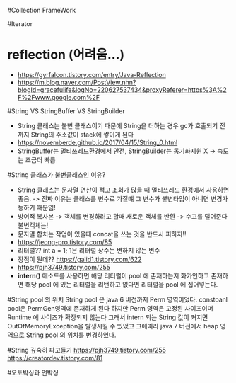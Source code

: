 #Collection FrameWork

#Iterator

# reflection (어려움...)
- https://gyrfalcon.tistory.com/entry/Java-Reflection
- https://m.blog.naver.com/PostView.nhn?blogId=gracefulife&logNo=220627537434&proxyReferer=https%3A%2F%2Fwww.google.com%2F

#String VS StringBuffer VS StringBuilder
- String 클래스는 불변 클래스이기 때문에 String을 더하는 경우 gc가 호출되기 전까지 String의 주소값이 stack에 쌓이게 된다
- https://novemberde.github.io/2017/04/15/String_0.html
- StringBuffer는 멀티쓰레드환경에서 안전, StringBuilder는 동기화지원 X -> 속도는 조금더 빠름

#String 클래스가 불변클래스인 이유?
- String 클래스는 문자열 연산이 적고 조회가 많을 때 멀티쓰레드 환경에서 사용하면 좋음. -> 진짜 이유는 클래스를 변수로 가질떄 그 변수가 불변타입이 아니면 변경가능하기 때문임!
- 방어적 복사본 -> 객체를 변경하려고 할때 새로운 객체를 반환 -> 수고를 덜어준다 불변객체는!
- 문자열 합치는 작업이 있을때 concat을 쓰는 것을 반드시 피하자!!
- https://jeong-pro.tistory.com/85
- 리터럴??   int a = 1;  1은 리터럴  상수는 변하지 않는 변수
- 장점이 뭔데?? https://galid1.tistory.com/622
- https://pjh3749.tistory.com/255
- **intern()** 메소드를 사용하면 해당 리터럴이 pool 에 존재하는지 화가인하고 존재하면 해당 pool 에 있는 리터럴을 리턴하고 없다면 리터럴을 pool 에 집어넣는다.


#String pool 의 위치
String pool 은 java 6 버전까지 Perm 영역이었다.
constoanl pool은 PermGen영역에 존재하게 된다
하지만 Perm 영역은 고정된 사이즈이며 Runtime 에 사이즈가 확장되지 않는다
그래서 intern 되는 String 값이 커지면 OutOfMemoryException을 발생시킬 수 있었고 그에따라 java 7 버전에서 heap 영역으로 String pool 의 위치를 변경하였다.


#String 깊숙히 파고들기
https://pjh3749.tistory.com/255
https://creatordev.tistory.com/81


#오토박싱과 언박싱
